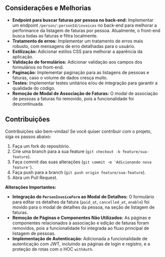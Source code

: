 
## Considerações e Melhorias

*   **Endpoint para buscar faturas por pessoa no back-end:** Implementar um endpoint `/person/:personId/invoices` no back-end para melhorar a performance da listagem de faturas por pessoa. Atualmente, o front-end busca todas as faturas e filtra localmente.
*   **Tratamento de erros:** Implementar um tratamento de erros mais robusto, com mensagens de erro detalhadas para o usuário.
*   **Estilização:** Adicionar estilos CSS para melhorar a aparência da aplicação.
*   **Validação de formulários:** Adicionar validação aos campos dos formulários no front-end.
*   **Paginação:** Implementar paginação para as listagens de pessoas e faturas, caso o volume de dados cresça muito.
*   **Testes:** Implementar testes unitários e/ou de integração para garantir a qualidade do código.
*   **Remoção de Modal de Associação de Faturas:** O modal de associação de pessoas a faturas foi removido, pois a funcionalidade foi descontinuada.

## Contribuições

Contribuições são bem-vindas! Se você quiser contribuir com o projeto, siga os passos abaixo:

1. Faça um fork do repositório.
2. Crie uma branch para a sua feature (`git checkout -b feature/sua-feature`).
3. Faça commit das suas alterações (`git commit -m 'Adicionando nova feature'`).
4. Faça push para a branch (`git push origin feature/sua-feature`).
5. Abra um Pull Request.

**Alterações Importantes:**

*   **Integração do `PersonInvoiceForm` ao Modal de Detalhes:** O formulário para editar os detalhes da fatura (`paid_at`, `cancelled_at`, `enable`) foi movido para o modal de detalhes da pessoa, na seção de listagem de faturas.
*   **Remoção de Páginas e Componentes Não Utilizados:** As páginas e componentes relacionados à associação e edição de faturas foram removidos, pois a funcionalidade foi integrada ao fluxo principal de listagem de pessoas.
*   **Implementação de Autenticação:** Adicionada a funcionalidade de autenticação com JWT, incluindo as páginas de login e registro, e a proteção de rotas com o HOC `withAuth`.
